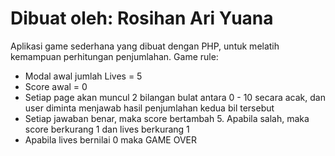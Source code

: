 # Dibuat oleh: Rosihan Ari Yuana

Aplikasi game sederhana yang dibuat dengan PHP, untuk melatih kemampuan perhitungan penjumlahan.
Game rule:
* Modal awal jumlah Lives = 5
* Score awal = 0
* Setiap page akan muncul 2 bilangan bulat antara 0 - 10 secara acak, dan user diminta menjawab hasil penjumlahan kedua bil tersebut
* Setiap jawaban benar, maka score bertambah 5. Apabila salah, maka score berkurang 1 dan lives berkurang 1
* Apabila lives bernilai 0 maka GAME OVER
